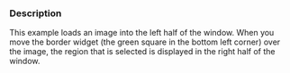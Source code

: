 ### Description
This example loads an image into the left half of the window. When you move the border widget (the green square in the bottom left corner) over the image, the region that is selected is displayed in the right half of the window.
